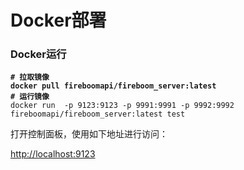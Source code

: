 # Docker部署

### Docker运行

<pre class="language-bash"><code class="lang-bash"><strong># 拉取镜像
</strong><strong>docker pull fireboomapi/fireboom_server:latest
</strong><strong># 运行镜像
</strong>docker run  -p 9123:9123 -p 9991:9991 -p 9992:9992 fireboomapi/fireboom_server:latest test
</code></pre>

打开控制面板，使用如下地址进行访问：

[http://localhost:9123](http://localhost:9123)
